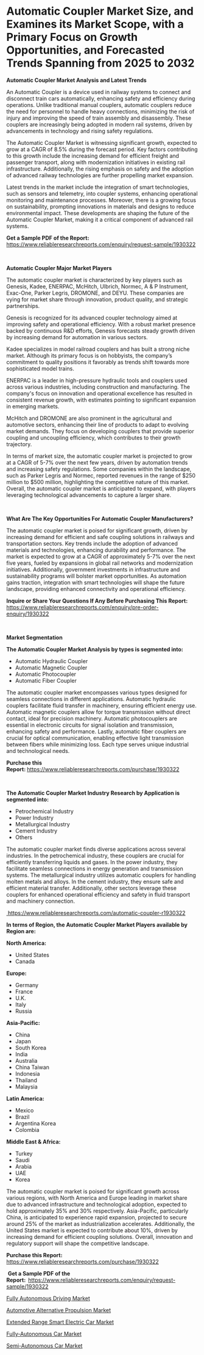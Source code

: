 <p><h1>Automatic Coupler Market Size, and Examines its Market Scope, with a Primary Focus on Growth Opportunities, and Forecasted Trends Spanning from 2025 to 2032</h1></p><p><strong>Automatic Coupler Market Analysis and Latest Trends</strong></p>
<p><p>An Automatic Coupler is a device used in railway systems to connect and disconnect train cars automatically, enhancing safety and efficiency during operations. Unlike traditional manual couplers, automatic couplers reduce the need for personnel to handle heavy connections, minimizing the risk of injury and improving the speed of train assembly and disassembly. These couplers are increasingly being adopted in modern rail systems, driven by advancements in technology and rising safety regulations.</p><p>The Automatic Coupler Market is witnessing significant growth, expected to grow at a CAGR of 8.5% during the forecast period. Key factors contributing to this growth include the increasing demand for efficient freight and passenger transport, along with modernization initiatives in existing rail infrastructure. Additionally, the rising emphasis on safety and the adoption of advanced railway technologies are further propelling market expansion.</p><p>Latest trends in the market include the integration of smart technologies, such as sensors and telemetry, into coupler systems, enhancing operational monitoring and maintenance processes. Moreover, there is a growing focus on sustainability, prompting innovations in materials and designs to reduce environmental impact. These developments are shaping the future of the Automatic Coupler Market, making it a critical component of advanced rail systems.</p></p>
<p><strong>Get a Sample PDF of the Report:&nbsp;</strong> <a href="https://www.reliableresearchreports.com/enquiry/request-sample/1930322?utm_campaign=9&utm_medium=2&utm_source=Github&utm_content=ia&utm_term=16012025&utm_id=automatic-coupler">https://www.reliableresearchreports.com/enquiry/request-sample/1930322</a></p>
<p>&nbsp;</p>
<p><strong>Automatic Coupler Major Market Players</strong></p>
<p><p>The automatic coupler market is characterized by key players such as Genesis, Kadee, ENERPAC, McHitch, Ulbrich, Normec, A & P Instrument, Exac-One, Parker Legris, DROMONE, and DEYU. These companies are vying for market share through innovation, product quality, and strategic partnerships.</p><p>Genesis is recognized for its advanced coupler technology aimed at improving safety and operational efficiency. With a robust market presence backed by continuous R&D efforts, Genesis forecasts steady growth driven by increasing demand for automation in various sectors.</p><p>Kadee specializes in model railroad couplers and has built a strong niche market. Although its primary focus is on hobbyists, the company’s commitment to quality positions it favorably as trends shift towards more sophisticated model trains.</p><p>ENERPAC is a leader in high-pressure hydraulic tools and couplers used across various industries, including construction and manufacturing. The company's focus on innovation and operational excellence has resulted in consistent revenue growth, with estimates pointing to significant expansion in emerging markets.</p><p>McHitch and DROMONE are also prominent in the agricultural and automotive sectors, enhancing their line of products to adapt to evolving market demands. They focus on developing couplers that provide superior coupling and uncoupling efficiency, which contributes to their growth trajectory.</p><p>In terms of market size, the automatic coupler market is projected to grow at a CAGR of 5-7% over the next few years, driven by automation trends and increasing safety regulations. Some companies within the landscape, such as Parker Legris and Normec, reported revenues in the range of $250 million to $500 million, highlighting the competitive nature of this market. Overall, the automatic coupler market is anticipated to expand, with players leveraging technological advancements to capture a larger share.</p></p>
<p>&nbsp;</p>
<p><strong>What Are The Key Opportunities For Automatic Coupler Manufacturers?</strong></p>
<p><p>The automatic coupler market is poised for significant growth, driven by increasing demand for efficient and safe coupling solutions in railways and transportation sectors. Key trends include the adoption of advanced materials and technologies, enhancing durability and performance. The market is expected to grow at a CAGR of approximately 5-7% over the next five years, fueled by expansions in global rail networks and modernization initiatives. Additionally, government investments in infrastructure and sustainability programs will bolster market opportunities. As automation gains traction, integration with smart technologies will shape the future landscape, providing enhanced connectivity and operational efficiency.</p></p>
<p><strong>Inquire or Share Your Questions If Any Before Purchasing This Report:</strong> <a href="https://www.reliableresearchreports.com/enquiry/pre-order-enquiry/1930322?utm_campaign=9&utm_medium=2&utm_source=Github&utm_content=ia&utm_term=16012025&utm_id=automatic-coupler">https://www.reliableresearchreports.com/enquiry/pre-order-enquiry/1930322</a></p>
<p>&nbsp;</p>
<p><strong>Market Segmentation</strong></p>
<p><strong>The Automatic Coupler Market Analysis by types is segmented into:</strong></p>
<p><ul><li>Automatic Hydraulic Coupler</li><li>Automatic Magnetic Coupler</li><li>Automatic Photocoupler</li><li>Automatic Fiber Coupler</li></ul></p>
<p><p>The automatic coupler market encompasses various types designed for seamless connections in different applications. Automatic hydraulic couplers facilitate fluid transfer in machinery, ensuring efficient energy use. Automatic magnetic couplers allow for torque transmission without direct contact, ideal for precision machinery. Automatic photocouplers are essential in electronic circuits for signal isolation and transmission, enhancing safety and performance. Lastly, automatic fiber couplers are crucial for optical communication, enabling effective light transmission between fibers while minimizing loss. Each type serves unique industrial and technological needs.</p></p>
<p><strong>Purchase this Report:&nbsp;</strong><a href="https://www.reliableresearchreports.com/purchase/1930322?utm_campaign=9&utm_medium=2&utm_source=Github&utm_content=ia&utm_term=16012025&utm_id=automatic-coupler">https://www.reliableresearchreports.com/purchase/1930322</a></p>
<p>&nbsp;</p>
<p><strong>The Automatic Coupler Market Industry Research by Application is segmented into:</strong></p>
<p><ul><li>Petrochemical Industry</li><li>Power Industry</li><li>Metallurgical Industry</li><li>Cement Industry</li><li>Others</li></ul></p>
<p><p>The automatic coupler market finds diverse applications across several industries. In the petrochemical industry, these couplers are crucial for efficiently transferring liquids and gases. In the power industry, they facilitate seamless connections in energy generation and transmission systems. The metallurgical industry utilizes automatic couplers for handling molten metals and alloys. In the cement industry, they ensure safe and efficient material transfer. Additionally, other sectors leverage these couplers for enhanced operational efficiency and safety in fluid transport and machinery connection.</p></p>
<p><a href="https://www.reliableresearchreports.com/automatic-coupler-r1930322?utm_campaign=9&utm_medium=2&utm_source=Github&utm_content=ia&utm_term=16012025&utm_id=automatic-coupler">&nbsp;https://www.reliableresearchreports.com/automatic-coupler-r1930322</a></p>
<p><strong>In terms of Region, the Automatic Coupler Market Players available by Region are:</strong></p>
<p>
    <p> <strong> North America: </strong>
        <ul>
            <li>United States</li>
            <li>Canada</li>
        </ul>
        </p> 
    <p> <strong> Europe: </strong>
        <ul>
            <li>Germany</li>
            <li>France</li>
            <li>U.K.</li>
            <li>Italy</li>
            <li>Russia</li>
        </ul>
        </p> 
    <p> <strong> Asia-Pacific: </strong>
        <ul>
            <li>China</li>
            <li>Japan</li>
            <li>South Korea</li>
            <li>India</li>
            <li>Australia</li>
            <li>China Taiwan</li>
            <li>Indonesia</li>
            <li>Thailand</li>
            <li>Malaysia</li>
        </ul>
        </p> 
    <p> <strong> Latin America: </strong>
        <ul>
            <li>Mexico</li>
            <li>Brazil</li>
            <li>Argentina Korea</li>
            <li>Colombia</li>
        </ul>
        </p> 
    <p> <strong> Middle East & Africa: </strong>
        <ul>
            <li>Turkey</li>
            <li>Saudi</li>
            <li>Arabia</li>
            <li>UAE</li>
            <li>Korea</li>
        </ul>
    </p>
    </p>
<p><p>The automatic coupler market is poised for significant growth across various regions, with North America and Europe leading in market share due to advanced infrastructure and technological adoption, expected to hold approximately 35% and 30% respectively. Asia-Pacific, particularly China, is anticipated to experience rapid expansion, projected to secure around 25% of the market as industrialization accelerates. Additionally, the United States market is expected to contribute about 10%, driven by increasing demand for efficient coupling solutions. Overall, innovation and regulatory support will shape the competitive landscape.</p></p>
<p><strong>Purchase this Report: </strong><a href="https://www.reliableresearchreports.com/purchase/1930322?utm_campaign=9&utm_medium=2&utm_source=Github&utm_content=ia&utm_term=16012025&utm_id=automatic-coupler">https://www.reliableresearchreports.com/purchase/1930322</a></p>
<p>&nbsp;<strong>Get a Sample PDF of the Report:&nbsp;&nbsp;</strong><a href="https://www.reliableresearchreports.com/enquiry/request-sample/1930322?utm_campaign=9&utm_medium=2&utm_source=Github&utm_content=ia&utm_term=16012025&utm_id=automatic-coupler">https://www.reliableresearchreports.com/enquiry/request-sample/1930322</a></p>
<p><strong></strong></p>
<p><p><a href="https://github.com/manesros8/Market-Research-Report-List-1/blob/main/fully-autonomous-driving-market.md?utm_campaign=9&utm_medium=2&utm_source=Github&utm_content=ia&utm_term=16012025&utm_id=automatic-coupler">Fully Autonomous Driving Market</a></p><p><a href="https://github.com/ulyssacrayne00231/Market-Research-Report-List-1/blob/main/automotive-alternative-propulsion-market.md?utm_campaign=9&utm_medium=2&utm_source=Github&utm_content=ia&utm_term=16012025&utm_id=automatic-coupler">Automotive Alternative Propulsion Market</a></p><p><a href="https://github.com/SanjidaMahmud54/Market-Research-Report-List-1/blob/main/extended-range-smart-electric-car-market.md?utm_campaign=9&utm_medium=2&utm_source=Github&utm_content=ia&utm_term=16012025&utm_id=automatic-coupler">Extended Range Smart Electric Car Market</a></p><p><a href="https://github.com/hgf64gh/Market-Research-Report-List-1/blob/main/fully-autonomous-car-market.md?utm_campaign=9&utm_medium=2&utm_source=Github&utm_content=ia&utm_term=16012025&utm_id=automatic-coupler">Fully-Autonomous Car Market</a></p><p><a href="https://github.com/WashimHussain441/Market-Research-Report-List-1/blob/main/semi-autonomous-car-market.md?utm_campaign=9&utm_medium=2&utm_source=Github&utm_content=ia&utm_term=16012025&utm_id=automatic-coupler">Semi-Autonomous Car Market</a></p></p>